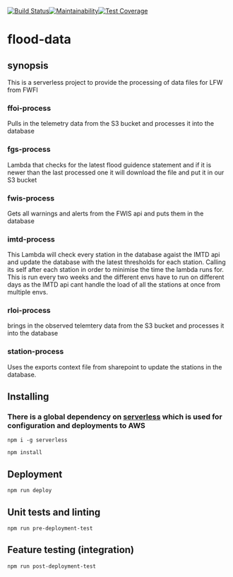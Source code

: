 [![Build Status](https://travis-ci.com/DEFRA/flood-data.svg?branch=master)](https://travis-ci.com/DEFRA/flood-data)[![Maintainability](https://api.codeclimate.com/v1/badges/f36df721e8bfd20f2f0b/maintainability)](https://codeclimate.com/github/DEFRA/flood-data/maintainability)[![Test Coverage](https://api.codeclimate.com/v1/badges/f36df721e8bfd20f2f0b/test_coverage)](https://codeclimate.com/github/DEFRA/flood-data/test_coverage)

# flood-data

## synopsis

This is a serverless project to provide the processing of data files for LFW from FWFI

### ffoi-process

Pulls in the telemetry data from the S3 bucket and processes it into the database

### fgs-process

Lambda that checks for the latest flood guidence statement and if it is newer than the last processed one it will download the file and put it in our S3 bucket

### fwis-process

Gets all warnings and alerts from the FWIS api and puts them in the database

### imtd-process

This Lambda will check every station in the database agaist the IMTD api and update the database with the latest thresholds for each station. Calling its self after each station in order to minimise the time the lambda runs for. This is run every two weeks and the different envs have to run on different days as the IMTD api cant handle the load of all the stations at once from multiple envs.

### rloi-process

brings in the observed telemtery data from the S3 bucket and processes it into the database

### station-process

Uses the exports context file from sharepoint to update the stations in the database.

## Installing

### There is a global dependency on [serverless](https://serverless.com/) which is used for configuration and deployments to AWS
`npm i -g serverless`

`npm install`

## Deployment

`npm run deploy`

## Unit tests and linting
`npm run pre-deployment-test`

## Feature testing (integration)
`npm run post-deployment-test`
